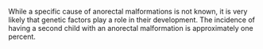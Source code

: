 While a specific cause of anorectal malformations is not known, it is very likely that genetic factors play a role in their development. The incidence of having a second child with an anorectal malformation is approximately one percent.